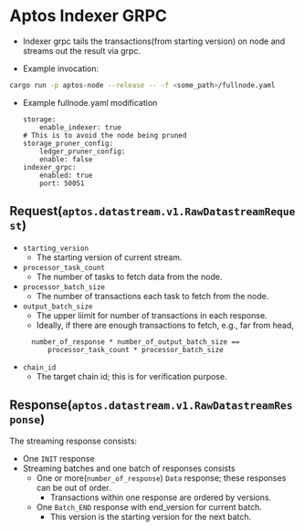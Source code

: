# Aptos Indexer GRPC

* Indexer grpc tails the transactions(from starting version) on node and streams out the result via grpc.

* Example invocation:

```bash
cargo run -p aptos-node --release -- -f <some_path>/fullnode.yaml
```

* Example fullnode.yaml modification
    ```
    storage:
        enable_indexer: true
    # This is to avoid the node being pruned
    storage_pruner_config:
        ledger_pruner_config:
        enable: false
    indexer_grpc:
        enabled: true
        port: 50051
    ```

## Request(`aptos.datastream.v1.RawDatastreamRequest`) 
* `starting_version`
  * The starting version of current stream. 
* `processor_task_count`
  * The number of tasks to fetch data from the node.
* `processor_batch_size`
  * The number of transactions each task to fetch from the node.
* `output_batch_size`
  * The upper liimit for number of transactions in each response.
  * Ideally, if there are enough transactions to fetch, e.g., far from head,
  ```
    number_of_response * number_of_output_batch_size ==
        processor_task_count * processor_batch_size
  ```
* `chain_id`
  * The target chain id; this is for verification purpose.

## Response(`aptos.datastream.v1.RawDatastreamResponse`)

The streaming response consists:

* One `INIT` response
* Streaming batches and one batch of responses consists
  *  One or more(`number_of_response`) `Data` response; these responses can be out of order.
     *  Transactions within one response are ordered by versions.
  *  One `Batch_END` response with end_version for current batch.  
     *  This version is the starting version for the next batch.